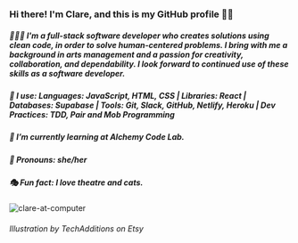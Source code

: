 ### Hi there! I'm Clare, and this is my GitHub profile 👋🏻
##### 👩🏻‍💻  I'm a full-stack software developer who creates solutions using clean code, in order to solve human-centered problems. I bring with me a background in arts management and a passion for creativity, collaboration, and dependability. I look forward to continued use of these skills as a software developer. 

##### 🧰 I use: Languages: JavaScript, HTML, CSS | Libraries: React | Databases: Supabase | Tools: Git, Slack, GitHub, Netlify, Heroku | Dev Practices: TDD, Pair and Mob Programming
##### 🌱  I’m currently learning at Alchemy Code Lab.
##### 🌙  Pronouns: she/her
##### 🎭  Fun fact: I love theatre and cats.

![clare-at-computer](https://user-images.githubusercontent.com/89673020/150880790-5a01dbbb-1609-45c2-9f1d-4e5a4241d8af.jpeg)


###### <div>Illustration by TechAdditions on Etsy</div>

<!--
**ClareMcDonald/ClareMcDonald** is a ✨ _special_ ✨ repository because its `README.md` (this file) appears on your GitHub profile.

Here are some ideas to get you started:

- 🔭 I’m currently working on ...
- 🌱 I’m currently learning ...
- 👯 I’m looking to collaborate on ...
- 🤔 I’m looking for help with ...
- 💬 Ask me about ...
# 📫 How to reach me: clare.s.mcdonald@gmail.com
- 😄 Pronouns: ...
- ⚡ Fun fact: ...
-->
